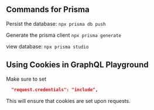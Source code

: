 ## Commands for Prisma

Persist the database:
`npx prisma db push`

Generate the prisma client
`npx prisma generate`

view database:
`npx prisma studio`

## Using Cookies in GraphQL Playground

Make sure to set

```json
  "request.credentials": "include",
```

This will ensure that cookies are set upon requests.
